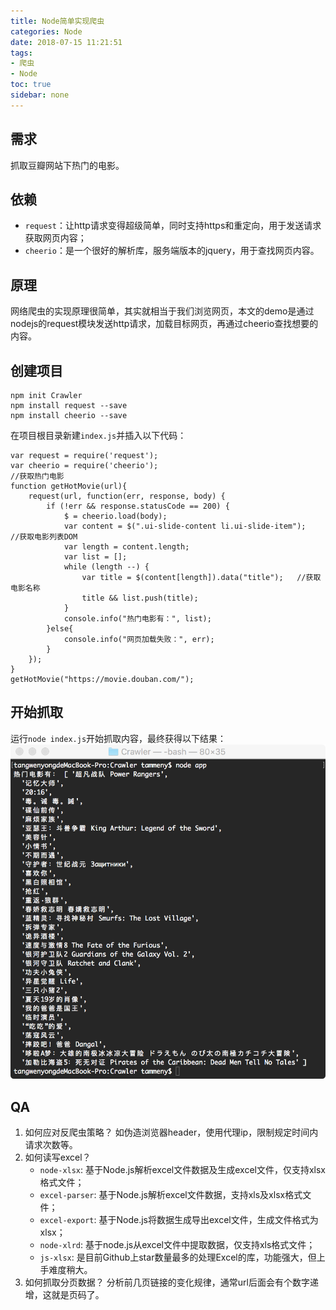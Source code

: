 ```yaml
---
title: Node简单实现爬虫
categories: Node
date: 2018-07-15 11:21:51
tags: 
- 爬虫
- Node
toc: true
sidebar: none
---
```

## 需求
抓取豆瓣网站下热门的电影。

## 依赖
- `request`：让http请求变得超级简单，同时支持https和重定向，用于发送请求获取网页内容；
- `cheerio`：是一个很好的解析库，服务端版本的jquery，用于查找网页内容。

## 原理
网络爬虫的实现原理很简单，其实就相当于我们浏览网页，本文的demo是通过nodejs的request模块发送http请求，加载目标网页，再通过cheerio查找想要的内容。

## 创建项目
```
npm init Crawler
npm install request --save
npm install cheerio --save
```
在项目根目录新建`index.js`并插入以下代码：
```
var request = require('request');
var cheerio = require('cheerio');
//获取热门电影
function getHotMovie(url){
	request(url, function(err, response, body) {
        if (!err && response.statusCode == 200) {
            $ = cheerio.load(body);
            var content = $(".ui-slide-content li.ui-slide-item");   //获取电影列表DOM
            var length = content.length;
            var list = [];
            while (length --) {
            	var title = $(content[length]).data("title");   //获取电影名称
                title && list.push(title);
            }
            console.info("热门电影有：", list);
        }else{
            console.info("网页加载失败：", err);
        }
    });
}
getHotMovie("https://movie.douban.com/");
```

## 开始抓取
运行``node index.js``开始抓取内容，最终获得以下结果：
![爬取结果](使用Node简单实现爬虫/crawler.png)

## QA
1. 如何应对反爬虫策略？
如伪造浏览器header，使用代理ip，限制规定时间内请求次数等。
2. 如何读写excel？
    - `node-xlsx`: 基于Node.js解析excel文件数据及生成excel文件，仅支持xlsx格式文件；
    - `excel-parser`: 基于Node.js解析excel文件数据，支持xls及xlsx格式文件；
    - `excel-export`: 基于Node.js将数据生成导出excel文件，生成文件格式为xlsx；
    - `node-xlrd`: 基于node.js从excel文件中提取数据，仅支持xls格式文件；
    - `js-xlsx`: 是目前Github上star数量最多的处理Excel的库，功能强大，但上手难度稍大。
3. 如何抓取分页数据？
分析前几页链接的变化规律，通常url后面会有个数字递增，这就是页码了。